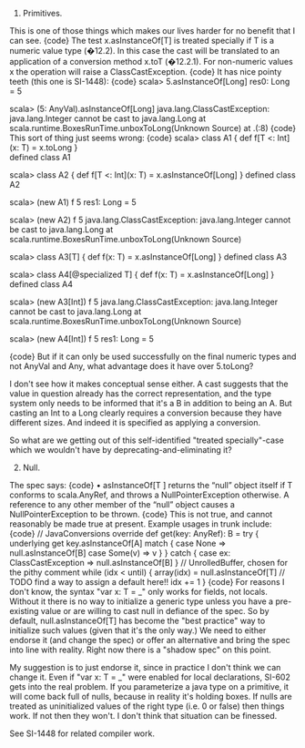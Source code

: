 1) Primitives.

This is one of those things which makes our lives harder for no benefit that I can see.
{code}
The test x.asInstanceOf[T] is treated specially if T is a numeric value type (�12.2).
In this case the cast will be translated to an application of a conversion method x.toT (�12.2.1).
For non-numeric values x the operation will raise a ClassCastException.
{code}
It has nice pointy teeth (this one is SI-1448):
{code}
scala> 5.asInstanceOf[Long]
res0: Long = 5

scala> (5: AnyVal).asInstanceOf[Long]
java.lang.ClassCastException: java.lang.Integer cannot be cast to java.lang.Long
	at scala.runtime.BoxesRunTime.unboxToLong(Unknown Source)
	at .<init>(<console>:8)
{code}
This sort of thing just seems wrong:
{code}
scala> class A1 { def f[T <: Int](x: T) = x.toLong }                    
defined class A1

scala> class A2 { def f[T <: Int](x: T) = x.asInstanceOf[Long] }
defined class A2

scala> (new A1) f 5
res1: Long = 5

scala> (new A2) f 5
java.lang.ClassCastException: java.lang.Integer cannot be cast to java.lang.Long
	at scala.runtime.BoxesRunTime.unboxToLong(Unknown Source)

scala> class A3[T] { def f(x: T) = x.asInstanceOf[Long] }
defined class A3

scala> class A4[@specialized T] { def f(x: T) = x.asInstanceOf[Long] }
defined class A4

scala> (new A3[Int]) f 5
java.lang.ClassCastException: java.lang.Integer cannot be cast to java.lang.Long
	at scala.runtime.BoxesRunTime.unboxToLong(Unknown Source)

scala> (new A4[Int]) f 5
res1: Long = 5

{code}
But if it can only be used successfully on the final numeric types and not AnyVal and Any, what advantage does it have over 5.toLong?

I don't see how it makes conceptual sense either.  A cast suggests that the value in question already has the correct representation, and the type system only needs to be informed that it's a B in addition to being an A.  But casting an Int to a Long clearly requires a conversion because they have different sizes.  And indeed it is specified as applying a conversion.

So what are we getting out of this self-identified "treated specially"-case which we wouldn't have by deprecating-and-eliminating it?

2) Null.

The spec says:
{code}
• asInstanceOf[T ] returns the “null” object itself if T conforms to scala.AnyRef, 
and throws a NullPointerException otherwise.
A reference to any other member of the “null” object causes a NullPointerException to be thrown.
{code}
This is not true, and cannot reasonably be made true at present.  Example usages in trunk include:
{code}
// JavaConversions
override def get(key: AnyRef): B = try {
  underlying get key.asInstanceOf[A] match {
    case None => null.asInstanceOf[B]
    case Some(v) => v
  }
} catch {
  case ex: ClassCastException => null.asInstanceOf[B]
}
// UnrolledBuffer, chosen for the pithy comment
while (idx < until) {
  array(idx) = null.asInstanceOf[T] // TODO find a way to assign a default here!!
  idx += 1
}
{code}
For reasons I don't know, the syntax "var x: T = _" only works for fields, not locals.  Without it there is no way to initialize a generic type unless you have a pre-existing value or are willing to cast null in defiance of the spec.  So by default, null.asInstanceOf[T] has become the "best practice" way to initialize such values (given that it's the only way.) We need to either endorse it (and change the spec) or offer an alternative and bring the spec into line with reality.  Right now there is a "shadow spec" on this point.

My suggestion is to just endorse it, since in practice I don't think we can change it.  Even if "var x: T = _" were enabled for local declarations, SI-602 gets into the real problem.  If you parameterize a java type on a primitive, it will come back full of nulls, because in reality it's holding boxes.  If nulls are treated as uninitialized values of the right type (i.e. 0 or false) then things work.  If not then they won't.  I don't think that situation can be finessed.

See SI-1448 for related compiler work.
